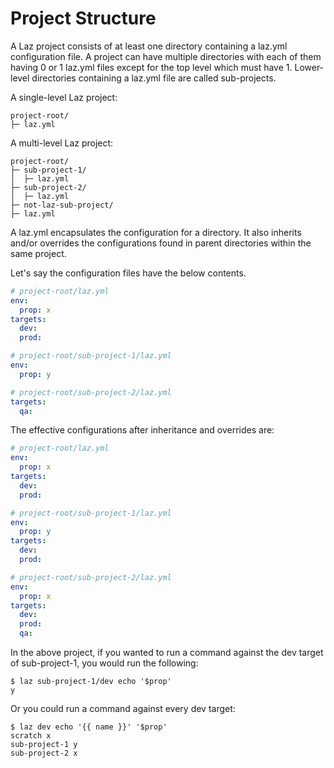# Project Structure

A Laz project consists of at least one directory containing a laz.yml configuration file. A project
can have multiple directories with each of them having 0 or 1 laz.yml files except for the top level
which must have 1. Lower-level directories containing a laz.yml file are called sub-projects.

A single-level Laz project:

```
project-root/
├─ laz.yml

```

A multi-level Laz project:

```
project-root/
├─ sub-project-1/
│  ├─ laz.yml
├─ sub-project-2/
│  ├─ laz.yml
├─ not-laz-sub-project/
├─ laz.yml
```

A laz.yml encapsulates the configuration for a directory. It also inherits and/or overrides the
configurations found in parent directories within the same project.

Let's say the configuration files have the below contents.

```yaml
# project-root/laz.yml
env:
  prop: x
targets:
  dev:
  prod:
```

```yaml
# project-root/sub-project-1/laz.yml
env:
  prop: y
```

```yaml
# project-root/sub-project-2/laz.yml
targets:
  qa:
```

The effective configurations after inheritance and overrides are:

```yaml
# project-root/laz.yml
env:
  prop: x
targets:
  dev:
  prod:
```

```yaml
# project-root/sub-project-1/laz.yml
env:
  prop: y
targets:
  dev:
  prod:
```

```yaml
# project-root/sub-project-2/laz.yml
env:
  prop: x
targets:
  dev:
  prod:
  qa:
```

In the above project, if you wanted to run a command against the dev target of sub-project-1, you would run the following:

```shell
$ laz sub-project-1/dev echo '$prop'
y
```

Or you could run a command against every dev target:

```shell
$ laz dev echo '{{ name }}' '$prop'
scratch x
sub-project-1 y
sub-project-2 x
```
